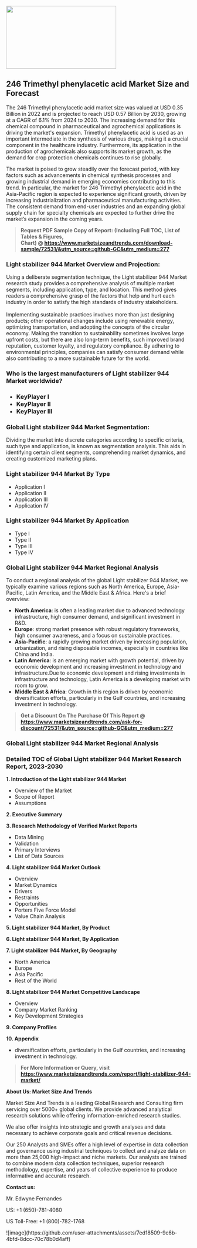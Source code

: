 <p><img class="alignnone size-medium wp-image-20088" src="https://ffe5etoiles.com/wp-content/uploads/2024/12/MST1-300x171.png" alt="" width="300" height="171" /></p><h2>246 Trimethyl phenylacetic acid Market Size and Forecast</h2><p>The 246 Trimethyl phenylacetic acid market size was valued at USD 0.35 Billion in 2022 and is projected to reach USD 0.57 Billion by 2030, growing at a CAGR of 6.1% from 2024 to 2030. The increasing demand for this chemical compound in pharmaceutical and agrochemical applications is driving the market's expansion. Trimethyl phenylacetic acid is used as an important intermediate in the synthesis of various drugs, making it a crucial component in the healthcare industry. Furthermore, its application in the production of agrochemicals also supports its market growth, as the demand for crop protection chemicals continues to rise globally.</p><p>The market is poised to grow steadily over the forecast period, with key factors such as advancements in chemical synthesis processes and growing industrial demand in emerging economies contributing to this trend. In particular, the market for 246 Trimethyl phenylacetic acid in the Asia-Pacific region is expected to experience significant growth, driven by increasing industrialization and pharmaceutical manufacturing activities. The consistent demand from end-user industries and an expanding global supply chain for specialty chemicals are expected to further drive the market’s expansion in the coming years.</p></p><blockquote id="" class=""><strong>Request PDF Sample Copy of Report: (Including Full TOC, List of Tables &amp; Figures, Chart)&nbsp;@&nbsp;<strong><a href="https://www.marketsizeandtrends.com/download-sample/72531/&utm_source=github-GC&utm_medium=277" target="_blank">https://www.marketsizeandtrends.com/download-sample/72531/&utm_source=github-GC&utm_medium=277</a></strong></strong></blockquote><h3 id="" class="">Light stabilizer 944 Market&nbsp;Overview and Projection:</h3><p id="" class="">Using a deliberate segmentation technique, the Light stabilizer 944 Market research study provides a comprehensive analysis of multiple market segments, including application, type, and location. This method gives readers a comprehensive grasp of the factors that help and hurt each industry in order to satisfy the high standards of industry stakeholders. <br /> <br />Implementing sustainable practices involves more than just designing products; other operational changes include using renewable energy, optimizing transportation, and adopting the concepts of the circular economy. Making the transition to sustainability sometimes involves large upfront costs, but there are also long-term benefits, such improved brand reputation, customer loyalty, and regulatory compliance. By adhering to environmental principles, companies can satisfy consumer demand while also contributing to a more sustainable future for the world.</p><h3 id="" class="">Who is the largest manufacturers of&nbsp;Light stabilizer 944 Market worldwide?</h3><h3 class=""><p><ul><li>KeyPlayer I </li><li> KeyPlayer II </li><li> KeyPlayer III</li></ul></p></h3><h3 id="" class="">Global&nbsp;Light stabilizer 944 Market Segmentation:</h3><p id="" class="">Dividing the market into discrete categories according to specific criteria, such type and application, is known as segmentation analysis. This aids in identifying certain client segments, comprehending market dynamics, and creating customized marketing plans.</p><h3 id="" class="">Light stabilizer 944 Market&nbsp;By Type</h3><p><p><ul><li>Application I</li><li> Application II</li><li> Application III</li><li> Application IV</p></li></ul></p></p><h3 id="" class="">Light stabilizer 944 Market&nbsp;By Application</h3><p class=""><p><ul><li>Type I</li><li> Type II</li><li> Type III</li><li> Type IV</li></ul></p></p><h3 id="" class="">Global Light stabilizer 944 Market Regional Analysis</h3><p id="" class="">To conduct a regional analysis of the global Light stabilizer 944 Market, we typically examine various regions such as North America, Europe, Asia-Pacific, Latin America, and the Middle East &amp; Africa. Here's a brief overview:</p><ul><li><strong>North America</strong>: is often a leading market due to advanced technology infrastructure, high consumer demand, and significant investment in R&amp;D.</li><li><strong>Europe</strong>: strong market presence with robust regulatory frameworks, high consumer awareness, and a focus on sustainable practices.</li><li><strong>Asia-Pacific</strong>: a rapidly growing market driven by increasing population, urbanization, and rising disposable incomes, especially in countries like China and India.</li><li><strong>Latin America</strong>: is an emerging market with growth potential, driven by economic development and increasing investment in technology and infrastructure.Due to economic development and rising investments in infrastructure and technology, Latin America is a developing market with room to grow.</li><li><strong>Middle East &amp; Africa</strong>: Growth in this region is driven by economic diversification efforts, particularly in the Gulf countries, and increasing investment in technology.</li></ul><blockquote id="" class=""><strong>Get a Discount On The Purchase Of This Report @ <strong><a href="https://www.marketsizeandtrends.com/ask-for-discount/72531/&utm_source=github-GC&utm_medium=277" target="_blank">https://www.marketsizeandtrends.com/ask-for-discount/72531/&utm_source=github-GC&utm_medium=277</a></strong></strong></blockquote><h3 id="" class="">Global Light stabilizer 944 Market Regional Analysis</h3><h3 id="" class="">Detailed TOC of Global Light stabilizer 944 Market Research Report, 2023-2030</h3><p id="" class=""><strong>1. Introduction of the Light stabilizer 944 Market</strong></p><ul><li>Overview of the Market</li><li>Scope of Report</li><li>Assumptions</li></ul><p id="" class=""><strong>2. Executive Summary</strong></p><p id="" class=""><strong>3. Research Methodology of Verified Market Reports</strong></p><ul><li>Data Mining</li><li>Validation</li><li>Primary Interviews</li><li>List of Data Sources</li></ul><p id="" class=""><strong>4. Light stabilizer 944 Market Outlook</strong></p><ul><li>Overview</li><li>Market Dynamics</li><li>Drivers</li><li>Restraints</li><li>Opportunities</li><li>Porters Five Force Model</li><li>Value Chain Analysis</li></ul><p id="" class=""><strong>5. Light stabilizer 944 Market, By Product</strong></p><p id="" class=""><strong>6. Light stabilizer 944 Market, By Application</strong></p><p id="" class=""><strong>7. Light stabilizer 944 Market, By Geography</strong></p><ul><li>North America</li><li>Europe</li><li>Asia Pacific</li><li>Rest of the World</li></ul><p id="" class=""><strong>8. Light stabilizer 944 Market Competitive Landscape</strong></p><ul><li>Overview</li><li>Company Market Ranking</li><li>Key Development Strategies</li></ul><p id="" class=""><strong>9. Company Profiles</strong></p><p id="" class=""><strong>10. Appendix</strong></p><ul><li>diversification efforts, particularly in the Gulf countries, and increasing investment in technology.</li></ul><blockquote id="" class=""><strong>For More Information or Query, visit <strong><strong><a href="https://www.marketsizeandtrends.com/report/light-stabilizer-944-market/" target="_blank">https://www.marketsizeandtrends.com/report/light-stabilizer-944-market/</a></strong></strong></strong></blockquote><p id="" class=""><strong>About Us: Market Size And Trends</strong></p><p id="" class="">Market Size And Trends is a leading Global Research and Consulting firm servicing over 5000+ global clients. We provide advanced analytical research solutions while offering information-enriched research studies.</p><p id="" class="">We also offer insights into strategic and growth analyses and data necessary to achieve corporate goals and critical revenue decisions.</p><p id="" class="">Our 250 Analysts and SMEs offer a high level of expertise in data collection and governance using industrial techniques to collect and analyze data on more than 25,000 high-impact and niche markets. Our analysts are trained to combine modern data collection techniques, superior research methodology, expertise, and years of collective experience to produce informative and accurate research.</p><p id="" class=""><strong>Contact us:</strong></p><p id="" class="">Mr. Edwyne Fernandes</p><p id="" class="">US: +1 (650)-781-4080</p><p id="" class="">US Toll-Free: +1 (800)-782-1768</p>
![image](https://github.com/user-attachments/assets/7ed18509-9c6b-4bfd-8dcc-70c78b0d4aff)

